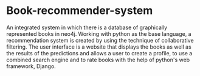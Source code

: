 # Book-recommender-system
An integrated system in which there is a database of graphically represented books in neo4j. Working with python as the base language, a recommendation system is created by using 
the technique of collaborative filtering. The user interface is a website that displays the books as well as the results of the predictions and allows a user to create a profile,
to use a combined search engine and to rate books with the help of python's web framework, Django.
